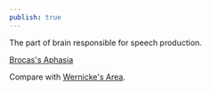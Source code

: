 ```yaml
---
publish: true
---
```

The part of brain responsible for speech production.

[Brocas's Aphasia](<../Brocas's Aphasia>)

Compare with [Wernicke's Area](<../Wernicke's Area>).
